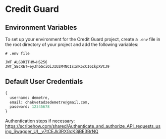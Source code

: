 # Credit Guard

## Environment Variables

To set up your environment for the Credit Guard project, create a `.env` file in the root directory of your project and add the following variables:

```plaintext
# .env file

JWT_ALGORITHM=HS256
JWT_SECRET=eyJhbGciOiJIUzM4NCIsInR5cCI6IkpXVCJ9
```
## Default User Credentials

```py
{
  username: demetre,
  email: chakvetadzedemetre@gmail.com,
  password: 12345678
}
```

Authentication steps if necessary: https://scribehow.com/shared/Authenticate_and_authorize_API_requests_using_Swagger_UI__v7tCEJk3RXGcK3jBE3BrNQ
